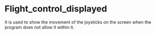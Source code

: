 # Flight_control_displayed
It is used to show the movement of the joysticks on the screen when the program does not allow it within it.
